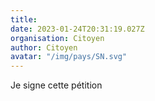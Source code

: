 ```yaml
---
title: 
date: 2023-01-24T20:31:19.027Z
organisation: Citoyen 
author: Citoyen 
avatar: "/img/pays/SN.svg"
---
```


Je signe cette pétition 